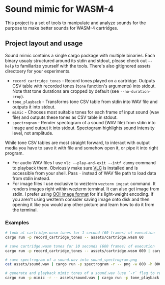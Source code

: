 # Sound mimic for WASM-4

This project is a set of tools to manipulate and analyze sounds for the purpose to make better sounds for WASM-4 cartridges.

## Project layout and usage

Sound mimic contains a single cargo package with multiple binaries. Each binary usualy structured around its stdin and stdout, please check out `--help` to familiarize yourself with the tools. There's also gitignored assets directoery for your experiments.

<!-- WARN: Please update cli documentation if documentation below is changed -->
- `record_cartridge_tones` - Record tones played on a cartridge. Outputs CSV table with recorded tones (`tone` function's arguments) into stdout. Note that tone durations are cropped by default (see `--no-duration-crop`).
- `tone_playback` - Transforms tone CSV table from stdin into WAV file and outputs it into stdout.
- `mimic` - Chooses most suitable tones for each frame of input sound (wav file) and outputs these tones as CSV table in stdout.
- `spectrogram` - Render spectogram of a sound (WAV file) from stdin into image and output it into stdout. Spectogram highlights sound intensity level, not amplitude.

While tone CSV tables are most straight forward, to interact with output media you have to save it with file and somehow open it, or pipe it into right program.

- For audio WAV files I use `vlc --play-and-exit --intf dummy` command to playback them. Obviously make sure [VLC](https://www.videolan.org/vlc/) is installed and is accessible from your shell. Pass `-` instead of WAV file path to load data from stdin instead.
- For image files I use exclusive to wezterm `wezterm imgcat` command. It renders images right within wezterm terminal. It can also get image from stdin. I prefer using [QOI image format](https://en.wikipedia.org/wiki/QOI_(image_format)) for it's light-weight encoding. If you aren't using wezterm consider saving image onto disk and then opening it like you would any other picture and learn how to do it from the terminal.

### Examples

```bash
# look at cartridge.wasm tones for 1 second (60 frames) of execution
cargo run -p record_cartridge_tones -- assets/cartridge.wasm 60

# save cartridge.wasm tones for 10 seconds (600 frames) of execution
cargo run -p record_cartridge_tones -- assets/cartridge.wasm 600 | cargo run -p tone_playback > assets/cartridge_recording.wav

# save spectrogram of a sound.wav into sound_spectrogram.png
cat assets/sound.wav | cargo run -p spectrogram -r -- png -w 800 -h 800 > assets/sound_spectrogram.png

# generate and playback mimic tones of a sound.wav (use `-r` flag to run in release mode)
cargo run -p mimic -r -- assets/sound.wav | cargo run -p tone_playback | vlc --play-and-exit --intf dummy -
```
